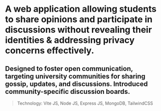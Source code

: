 # A web application allowing students to share opinions and participate in discussions without revealing their identities & addressing privacy concerns effectively. 
## Designed to foster open communication, targeting university communities for sharing gossip, updates, and discussions. Introduced community-specific discussion boards.

> Technology: Vite JS, Node JS, Express JS, MongoDB, TailwindCSS
